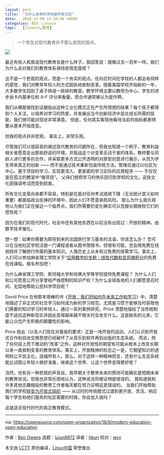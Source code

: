 ```yaml
---
layout: post
title:	"为什么未来的学校是开放式的"
date:	2018-12-08 13:20:40 +0800 
categories:	观点 linuxcn 
tags:	[linuxcn,教育]
---
```




> 
> 一个学生对现代教育并不那么悲观的观点。
> 
> 
> 


![](/Asserts/Images//attachment/album/201812/08/132045udrlgeuqgqgqka0e.png)


最近有些人和我说现代教育会是什么样子，我回答说：就像过去一百年一样。我们为什么会对我们的教育体系保持悲观态度呢？


这不是一个悲观的观点，而是一个务实的观点。任何花时间在学校的人都会有同样的感觉，我们对教导年轻人的方式固执地抵制变革。随着美国学校开始新的一年，大多数学生回到了桌子排成一排排的教室。教学环境主要以教师为中心，学生的进步由卡内基单位和 A-F 评分来衡量，而合作通常被认为是作弊。


我们从哪能够找到证据指出这种工业化模式正在产生所预想的结果？每个孩子都得到个人关注，以培养对学习的热爱，并发展出当今创新经济中茁壮成长所需的技能，我们很可能对现状非常满意。 但是，任何真实客观地看待当前的指标都表明要从基本开始改变。


但我的观点并非悲观。 事实上，非常乐观。


尽管我们可以很容易的阐述现代教育的问题所在，但我也知道一个例子，教育利益相关者愿意走出那些舒适的环境，并挑战这个对变革无动于衷的体系。教师要与同龄人进行更多的合作，并采取更多方式公开透明的对原型创意进行展示，从而为学生带来真正的创新 —— 而不是通过技术重新包装传统方法。管理员通过以社区为中心，基于项目的学习，实现更深入、更紧密的学习实际的应用程序 —— 不仅仅是在孤立的教室中“做项目”。 父母们想把学习的快乐回归到学校的文化，这些文化因强调考试而受到损害。


所有文化变革向来都不容易，特别是在面对任何考试成绩下降（无论统计意义如何重要）都面临政治反弹的环境中，因此人们不愿意承担风险。 那么为什么我乐观地认为我们正在接近一个临界点，我们所需要的变化确实可以克服长期挫败它们的惯性呢？


因为在我们的现代时代，社会中还有其他东西在以前没有出现过：开放的精神，由数字技术催化。


想一想：如果你需要为即将到来的法国旅行学习基本的法语，你该怎么办？ 您可以在当地社区学院注册一门课程或者从图书馆借书，但很有可能，您会用免费在线视频并了解旅行所需的基本知识。人类历史上从未有过免费的按需学习。事实上，人们可以参加麻省理工学院关于“[应用数学的专题：线性代数和变异微积分](https://ocw.mit.edu/courses/mechanical-engineering/2-035-special-topics-in-mathematics-with-applications-linear-algebra-and-the-calculus-of-variations-spring-2007/)的免费在线课程。报名参加吧！


为什么麻省理工学院、斯坦福大学和哈佛大学等学校提供免费课程？ 为什么人们和公司愿意公开分享曾经严格控制的知识产权？为什么全球各地的人们都愿意花时间，无偿地帮助公民科学项目呢？


David Price 在他那本很棒的书《[开放：我们将如何在未来工作和学习](https://www.goodreads.com/book/show/18730272-open)》中，清楚地描述了非正式的社交学习如何成为新的学习规范，尤其是习惯于能够及时获取他们需要的知识学习的年轻人。通过一系列案例研究，Price 清楚地描绘了当传统制度不适应这种新现实并因此变得越来越不相关时会发生什么。这是缺失的元素，它能让众包产生积极的颠覆性的影响。


Price 指出（以及人们现在对基层的要求）正是一场开放的运动，人们认识到开放式合作和自由交换思想已经破坏了从音乐到软件再到出版的生态系统。 而且，除了任何自上而下推动的“改革”之外，这种对开放性的期望有可能从根本上改变长期以来一直抵制变革的教育体系。事实上，开放精神的标志之一是，它期望知识的透明和公平民主化，造福所有人。那么，对于这样一种精神而言，还有什么生态系统能比试图让年轻人做好准备，继承这个世界、让这个世界变得更好呢？


当然，也有另一种悲观的声音说，我早期关于教育未来的预测可能确实是短期未来的教育状况。但我也非常乐观地认为，这种说法将被证明是错误的。 我知道我和许多其他志趣相投的教育工作者每天都在努力证明这是错误的。 当我们开始帮助我们的学校[转变为开放式组织](https://opensource.com/open-organization/resources/open-org-definition) —— 从过时的传统模式过渡到更开放、灵活，响应每个学生和他们服务的社区需要的时候，你会加入我吗？


这是适合现代时代的真正教育模式。




---


via: <https://opensource.com/open-organization/18/9/modern-education-open-education>


作者：[Ben Owens](https://opensource.com/users/engineerteacher) 选题：[lujun9972](https://github.com/lujun9972) 译者：[hkurj](https://github.com/hkurj) 校对：[wxy](https://github.com/wxy)


本文由 [LCTT](https://github.com/LCTT/TranslateProject) 原创编译，[Linux中国](https://linux.cn/) 荣誉推出
